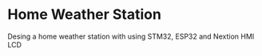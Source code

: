 # Home Weather Station
  Desing a home weather station with using STM32, ESP32 and Nextion HMI LCD

